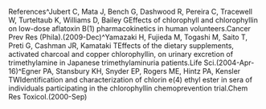 References^Jubert C, Mata J, Bench G, Dashwood R, Pereira C, Tracewell W, Turteltaub K, Williams D, Bailey GEffects of chlorophyll and chlorophyllin on low-dose aflatoxin B(1) pharmacokinetics in human volunteers.Cancer Prev Res (Phila).(2009-Dec)^Yamazaki H, Fujieda M, Togashi M, Saito T, Preti G, Cashman JR, Kamataki TEffects of the dietary supplements, activated charcoal and copper chlorophyllin, on urinary excretion of trimethylamine in Japanese trimethylaminuria patients.Life Sci.(2004-Apr-16)^Egner PA, Stansbury KH, Snyder EP, Rogers ME, Hintz PA, Kensler TWIdentification and characterization of chlorin e(4) ethyl ester in sera of individuals participating in the chlorophyllin chemoprevention trial.Chem Res Toxicol.(2000-Sep)